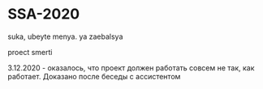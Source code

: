 # SSA-2020
suka, ubeyte menya. ya zaebalsya

proect smerti

3.12.2020 - оказалось, что проект должен работать совсем не так, как работает. Доказано после беседы с ассистентом
